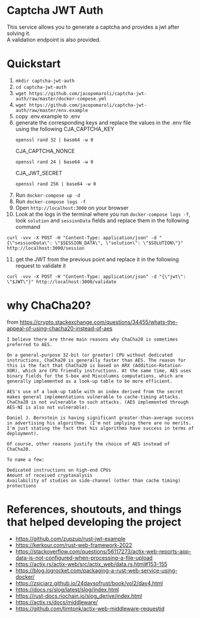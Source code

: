 # Captcha JWT Auth
This service allows you to generate a captcha and provides a jwt after solving it.  
A validation endpoint is also provided.

# Quickstart
1. `mkdir captcha-jwt-auth`
2. `cd captcha-jwt-auth`
3. `wget https://github.com/jacopomaroli/captcha-jwt-auth/raw/master/docker-compose.yml`
4. `wget https://github.com/jacopomaroli/captcha-jwt-auth/raw/master/env.example`
5. copy .env.example to .env
6. generate the corresponding keys and replace the values in the .env file using the following
    CJA_CAPTCHA_KEY
    ```
    openssl rand 32 | base64 -w 0
    ```
    CJA_CAPTCHA_NONCE
    ```
    openssl rand 24 | base64 -w 0
    ```
    CJA_JWT_SECRET
    ```
    openssl rand 256 | base64 -w 0
    ```
7. Run `docker-compose up -d`
8. Run `docker-compose logs -f`
9. Open `http://localhost:3000` on your browser
10. Look at the logs in the terminal where you run `docker-compose logs -f`, look `solution` and `sessionData` fields and replace them in the following command
```
curl -vvv -X POST -H "Content-Type: application/json" -d "{\"sessionData\": \"$SESSION_DATA\", \"solution\": \"$SOLUTION\"}" http://localhost:3000/session
```
11. get the JWT from the previous point and replace it in the following request to validate it
```
curl -vvv -X POST -H "Content-Type: application/json" -d "{\"jwt\": \"$JWT\"}" http://localhost:3000/validate
```

# why ChaCha20?
from https://crypto.stackexchange.com/questions/34455/whats-the-appeal-of-using-chacha20-instead-of-aes
```
I believe there are three main reasons why ChaCha20 is sometimes preferred to AES.

On a general-purpose 32-bit (or greater) CPU without dedicated instructions, ChaCha20 is generally faster than AES. The reason for this is the fact that ChaCha20 is based on ARX (Addition-Rotation-XOR), which are CPU friendly instructions. At the same time, AES uses binary fields for the S-box and Mixcolumns computations, which are generally implemented as a look-up table to be more efficient.

AES's use of a look-up table with an index derived from the secret makes general implementations vulnerable to cache-timing attacks. ChaCha20 is not vulnerable to such attacks. (AES implemented through AES-NI is also not vulnerable).

Daniel J. Bernstein is having significant greater-than-average success in advertising his algorithms. (I'm not implying there are no merits. I'm just stating the fact that his algorithms have success in terms of deployment).

Of course, other reasons justify the choice of AES instead of ChaCha20.

To name a few:

Dedicated instructions on high-end CPUs
Amount of received cryptanalysis
Availability of studies on side-channel (other than cache timing) protections
```

# References, shoutouts, and things that helped developing the project
- https://github.com/zupzup/rust-jwt-example
- https://kerkour.com/rust-web-framework-2022
- https://stackoverflow.com/questions/56117273/actix-web-reports-app-data-is-not-configured-when-processing-a-file-upload
- https://actix.rs/actix-web/src/actix_web/data.rs.html#153-155
- https://blog.logrocket.com/packaging-a-rust-web-service-using-docker/
- https://zsiciarz.github.io/24daysofrust/book/vol2/day4.html
- https://docs.rs/slog/latest/slog/index.html
- https://rust-docs.riochain.io/slog_derive/index.html
- https://actix.rs/docs/middleware/
- https://github.com/timtonk/actix-web-middleware-requestid

